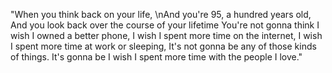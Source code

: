 "When you think back on your life,
\nAnd you're 95, a hundred years old,
And you look back over the course of your lifetime
You're not gonna think
I wish I owned a better phone,
I wish I spent more time on the internet,
I wish I spent more time at work or sleeping,
It's not gonna be any of those kinds of things.
It's gonna be I wish I spent more time with the people I love."
